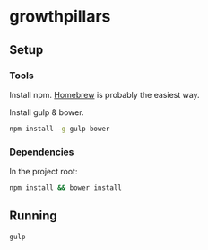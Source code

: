 # growthpillars

## Setup

### Tools

Install npm. [Homebrew](http://brew.sh/) is probably the easiest way.

Install gulp & bower.
```sh
npm install -g gulp bower
```

### Dependencies

In the project root:
```sh
npm install && bower install
```

## Running
```sh
gulp
```
